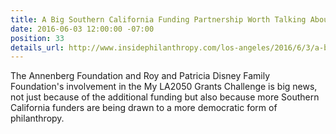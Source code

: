 ```yaml
---
title: A Big Southern California Funding Partnership Worth Talking About, Inside Philanthropy
date: 2016-06-03 12:00:00 -07:00
position: 33
details_url: http://www.insidephilanthropy.com/los-angeles/2016/6/3/a-big-southern-california-funding-partnership-worth-talking.html
---
```


The Annenberg Foundation and Roy and Patricia Disney Family Foundation's involvement in the My LA2050 Grants Challenge is big news, not just because of the additional funding but also because more Southern California funders are being drawn to a more democratic form of philanthropy.

